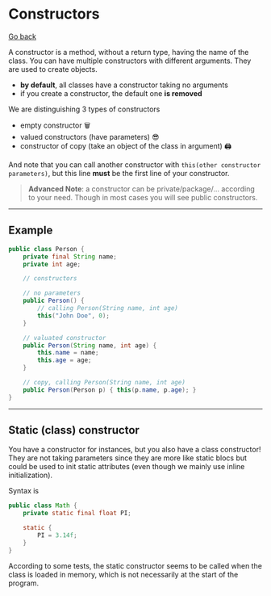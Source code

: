 # Constructors

[Go back](../../index.md#vocabulary)

A constructor is a method, without a return type, having the name of the class. You can have multiple constructors with different arguments. They are used to create objects.

* **by default**, all classes have a constructor taking no arguments
* if you create a constructor, the default one **is removed**

We are distinguishing 3 types of constructors

* empty constructor 🗑️
* valued constructors (have parameters) 😎
* constructor of copy (take an object of the class in argument) 🖨️

And note that you can call another constructor with `this(other constructor parameters)`, but this line **must** be the first line of your constructor.

> **Advanced Note**: a constructor can be private/package/... according to your need. Though in most cases you will see public constructors.

<hr class="sl">

## Example

```java
public class Person {
    private final String name;
    private int age;

    // constructors

    // no parameters
    public Person() {
        // calling Person(String name, int age)
        this("John Doe", 0);
    }

    // valuated constructor
    public Person(String name, int age) {
        this.name = name;
        this.age = age;
    }

    // copy, calling Person(String name, int age)
    public Person(Person p) { this(p.name, p.age); }
}
```

<hr class="sr">

## Static (class) constructor

You have a constructor for instances, but you also have a class constructor! They are not taking parameters since they are more like static blocs but could be used to init static attributes (even though we mainly use inline initialization).

Syntax is

```java
public class Math {
    private static final float PI;

    static {
        PI = 3.14f;
    }
}
```

According to some tests, the static constructor seems to be called when the class is loaded in memory, which is not necessarily at the start of the program.
